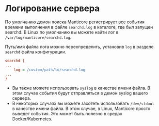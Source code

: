 # Логирование сервера

По умолчанию демон поиска Manticore регистрирует все события времени выполнения в файле `searchd.log` в каталоге, где был запущен searchd. В Linux по умолчанию вы можете найти лог в `/var/log/manticore/searchd.log`.

Путь/имя файла лога можно переопределить, установив `log` в разделе `searchd` файла конфигурации.

```ini
searchd {
...
    log = /custom/path/to/searchd.log
...
}
```

* Вы также можете использовать `syslog` в качестве имени файла. В этом случае события будут отправляться в демон syslog вашего сервера.
* В некоторых случаях вы можете захотеть использовать `/dev/stdout` в качестве имени файла. В этом случае, в Linux, Manticore просто выведет события. Это может быть полезно в средах Docker/Kubernetes.


<!-- proofread -->
